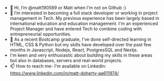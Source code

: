 - 👋 Hi, I’m @matt190589 or Matt when I'm not on Github :)
- 👀 I’m interested in becoming a full stack developer or working in project management in Tech. My previous experience has been largely based in international education and education management. I'm an experienced Project Manager and have entered Tech to combine coding with entrepreneurial opportunities.
- 🌱 As a recent Bootcamp graduate, I've done self-directed learning in HTML, CSS & Python but my skills have developed over the past few months in Javascript, Nodejs, React, PostgresSQL  and Nextjs. 
- I'm keen and very enthusiastic about building my skills in these areas but also in databases, servers and real-world projects.   
- 📫 How to reach me- I'm available on Linkedin: https://www.linkedin.com/in/matt-doherty-aa611974/

<!---
matt190589/matt190589 is a ✨ special ✨ repository because its `README.md` (this file) appears on your GitHub profile.
You can click the Preview link to take a look at your changes.
--->
